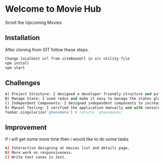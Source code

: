 # Welcome to Movie Hub
Scroll the Upcoming Movies 

## Installation

After cloning from GIT follow these steps.

```bash
Change localhost url from siteBaseUrl in src utility file
npm install
npm start
```
## Challenges

```python
A) Project Structure: I designed a developer friendly structure and put all the code at right place.
B) Manage State: I used redux and make it easy to manage the states globaly. I also used the class state management.
C) Independent Components: I designed independent components to increase reusability.
D) Manual Testing: I verified the application manually and with console.
foobar.singularize('phenomena') # returns 'phenomenon'
```
## Improvement
If i will get some more time then i would like to do some tasks

```bash
A) Interactive designing at movies list and details page.
B) More work on responsiveness.
C) Write test cases in Jest.
```